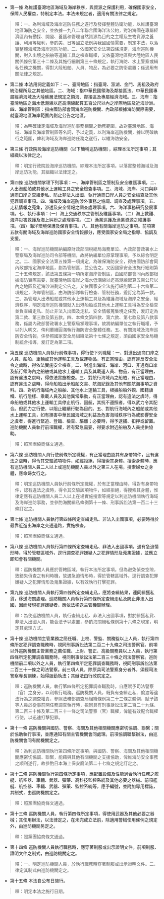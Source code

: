 * 第一條 為維護臺灣地區海域及海岸秩序，與資源之保護利用，確保國家安全，保障人民權益，特制定本法。本法未規定者，適用有關法律之規定。

> 釋：一、為利海域及海岸巡防任務之遂行及發揮整體防衛功能，以維護臺灣地區海防之安全，並依據一九八二年聯合國海洋法公約，對沿海國在專屬經濟區內有勘探、開發、養護和管理自然資源為目的之主權及生物資源之養護、利用等權利，參酌美、日等國立法例與我國國情需要，制定本法，以落實整體海域及海岸巡防功能。二、依國家安全法第四條規定，海岸巡防機關，對入出境之船舶等運輸工具之檢查職權，又依臺灣地區與大陸地區人民關係條例第三十二條及其施行細則第三十條規定，執行海防、水上警察或緝私任務之機關，得對大陸船舶、人員、物品，為必要之防衛處置；係適用有關法律之規定。

* 第二條 本法用詞定義如下：一、臺灣地區：指臺灣、澎湖、金門、馬祖及政府統治權所及之其他地區。二、海域：指中華民國領海及鄰接區法、中華民國專屬經濟海域及大陸礁層法規定之領海、鄰接區及專屬經濟海域。三、海岸：指臺灣地區之海水低潮線以迄高潮線起算五百公尺以內之岸際地區及近海沙洲。四、海岸管制區：指由國防部會同海岸巡防機關、內政部根據海防實際需要，就臺灣地區海岸範圍內劃定公告之地區。

> 釋：為明確律定海域及海岸巡防事務相關之勤務範圍，故對臺灣地區、海域、海岸及海岸管制區等名詞，予以定義，以利海岸巡防機關，據以明確執行之範圍，俾利海域及海岸巡防任務之遂行，以維海防安全。

* 第三條 行政院設海岸巡防機關（以下簡稱巡防機關），綜理本法所定事項；其組織以法律定之。

> 釋：明定行政院設海岸巡防機關，綜理本法所定事項，以落實整體海域及海岸巡防功能，其組織以法律定之。

* 第四條 巡防機關掌理下列事項：一、海岸管制區之管制及安全維護事項。二、入出港船舶或其他水上運輸工具之安全檢查事項。三、海域、海岸、河口與非通商口岸之查緝走私、防止非法入出國、執行通商口岸人員之安全檢查及其他犯罪調查事項。四、海域及海岸巡防涉外事務之協調、調查及處理事項。五、走私情報之蒐集，滲透及安全情報之調查處理事項。六、海洋事務研究發展事項。七、執行事項：（一）海上交通秩序之管制及維護事項。（二）海上救難、海洋災害救護及海上糾紛之處理事項。（三）漁業巡護及漁業資源之維護事項。（四）海洋環境保護及保育事項。八、其他有關海岸巡防之事項。前項第五款有關海域及海岸巡防國家安全情報部分，應受國家安全局之指導、協調及支援。

> 釋：一、海岸巡防機關納編原財政部關稅總局海務單泣、內政部警政署水上警察局及海岸巡防司令部等機關，故將納編單位原掌理事項，予以綜合明定之。二、國家安全法第五條第一項規定，為確保海防安全，得由國防部會同內政部指定海岸地區，劃為管制區，並公告之。又因國家安全法施行細則第二十五條規定，該法第五條第一項所定海岸管制區，由國防部會同內政部根據海防實際需要，就臺灣地區海岸之海水低潮線以迄高潮線起算五百公尺以內之地區及近海沙洲劃定公告之。又依國家安全法施行細則第二十六條第二項規定，海岸管制區，由海防部隊執行檢查、管制任務，爰訂定為第一款。三、為管理入出港船舶或其他水上運輸工具及為維護海域及海岸之安全、經濟秩序，明定海岸巡防機關就入出港船舶或其他水上運輸工具得為安全檢查並負查緝走私、防止非法入出國及走私、安全情報蒐集境之任務，爰訂定為第二款、第三款及第五款。四、本條文第四款、第六款、第七款及第八款事務，係屬內政部警政署水上警察局掌理事項，故將納編單位之執行職權，予以列入明文，俾利賡續圓滿執行海防安全整體任務。五、有關海域及海岸巡防安全情報，係參照國家安全局組織法第十七條之規定，須由國家安全局機制統合指導，爰訂定為第二項。

* 第五條 巡防機關人員執行前條事項，得行使下列職權：一、對進出通商口岸之人員、船舶、車輛或其他運輸工具及載運物品，有正當理由，認有違反安全法令之虞時，得依法實施安全檢查。二、對進出海域、海岸、河口、非通商口岸及航行領海內之船舶或其他水上運輸工具及其載運人員、物品，有正當理由，認有違法之虞時，得依法實施檢查。三、對航行海域內之船舶，有正當理由，認有違法之虞時，得命船舶出示船舶文書、航海紀錄及其他有關航海事項之資料。四、對航行海域內之船舶、其他水上運輸工具，根據船舶外觀、國籍旗幟、航行態樣、乘載人員及其他異常舉動，有正當理由，認有違法之虞時，得命船舶或其他水上運輸工具停止航行、回航，其抗不遵照者，得以武力令其配合。但武力之行使，以阻止繼續行駛為目的。五、對航行海域內之船舶或其他水上運輸工具，如有損害中華民國海域之利益及危害海域秩序行為或影響安全之虞者，得進行緊追、登臨、檢查、驅離；必要時，得予逮捕、扣押或留置。巡防機關人員執行前項職權，若有緊急需要，得要求附近船舶及人員提供協助。

> 釋：照黨團協商條文通過。

* 第六條 巡防機關人員行使前條所定職權，有正當理由認其有身帶物件，且有違法之虞時，得令其交驗該項物件，如經拒絕，得搜索其身體。搜索身體時，應有巡防機關人員二人以上或巡防機關人員以外之第三人在場。搜索婦女之身體，應命婦女行之。

> 釋：明定巡防機關人員執行前條所定職權，於有正當理由時，得對有身帶物件，認有違法之虞時，得令其交驗該項物件，如經拒絕，得搜索其身體，惟律定應有巡防機關人員二人以上在場實施搜索等規定以利巡防機關執行海域及海岸巡防事務，並參酌海關緝私條例第十一條、刑事訴訟法第一百二十三條訂定之。

* 第七條 巡防機關人員執行第四條所定查緝走私、非法入出國事項，必要時得於最靠近進出海岸之交通道路，實施檢查。

> 釋：照黨團協商條文通過。

* 第八條 巡防機關人員執行第四條所定查緝走私、非法入出國事項，遇有急迫情形時，得於管轄區域外，逕行調查犯罪嫌疑人之犯罪情形及蒐集證據，並應立即知會有關機關。

> 釋：巡防機關人員應於管轄區域，執行本法所定事項。但為避免偵查空隙，致錯失偵查之有利時機，故遇急迫情形時，得於管轄區域外，逕行調查犯罪嫌疑人之犯罪情形及蒐集證據，以有效執行打擊犯罪。

* 第九條 巡防機關人員執行第四條所定查緝走私，應將查緝結果，連同緝獲私貨，移送海關處理。巡防機關人員執行第四條所定查緝走私及防止非法入出國，因而發現犯罪嫌疑者，應依法移送主管機關辦理。

> 釋：為使巡防機關人員，執行查緝走私、非法入出國事項，對於緝獲私貨、非法入出國人員，能合法予以處置，參酌海關緝私條例第十六條之現定，明定其處理方式。

* 第十條 巡防機關主管業務之簡任職、上校、警監、關務監以上人員，執行第四條所定犯罪調查職務時，視同刑事訴訟法第二百二十九條之司法警察官。前項以外巡防機關主管業務之薦任職、上尉、警正、高級關務員以上人員，執行第四條所定犯罪調查職務時，視同刑事訴訟法第二百三十條之司法警察官。巡防機關前二項以外之人員，執行第四條所定犯罪調查職務時，視同刑事訴訟法第二百三十一條之司法警察。前三項人員，除原具司法警察身分者外，須經司法警察專長訓練，始得服勤執法；其辦法由行政院定之。

> 釋：巡防機關人員，執行第四條所定犯罪調查職務時，自應賦予司法警察（官）之身分，以利執行職務。巡防機關人員，既負有查緝走私、偷渡等違法行為之調查權責，參照法務部調查局組織條例第二十三條之體例，賦予該等人員於從事前開任務調查執行時，視同具有刑事訴訟法第二百二十九條、第二百三十條及第二百三十一條之司法警察（官）職權，俾能有效配合職權行使，以迅速打擊犯罪。

* 第十一條 巡防機關與國防、警察、海關及其他相關機關應密切協調、聯繫；關於協助執行事項，並應通知有關主管機關會同處理。前項協調聯繫辦法，由巡防機關會同有關機關定之。

> 釋：為利巡防機關執行第四條所定事項，與國防、警察、海關及其他相關機關應密切協調、聯繫，能藉與其他有關機關之支援協助，俾維海防安全事務之順利遂行。故參酌日本海上保安廳法第二十七條之規定訂定之。

* 第十二條 巡防機關執行第四條所定事項，應配置設備及性能適合執行任務之艦艇、航空器、車輛、武器、彈藥、高科技監控系統及其他必要之器械。前項艦艇、航空器、車輛、武器、彈藥、監控系統等，應予編號，並附加專用標誌，其制式，由巡防機關定之。

> 釋：照黨團協商條文通過。

* 第十三條 巡防機關人員，執行第四條所定事項，得使用武器及其他必要之器械；其使用辦法，以法律定之，在未完成立法前，除適用警械使用條例之規定外，由巡防機關另定之。

> 釋：照黨團協商條文通過。

* 第十四條 巡防機關人員執行職務時，應穿著制服或出示證明文件。前項制服、證明文件之制式，由巡防機關定之。

> 釋：一、明定巡防機關人員，於執行職務時穿著制服或出示證明文件。二、律定其制式由巡防機關定之。

* 第十五條 本法自公布日施行。

> 釋：明定本法之施行日期。

